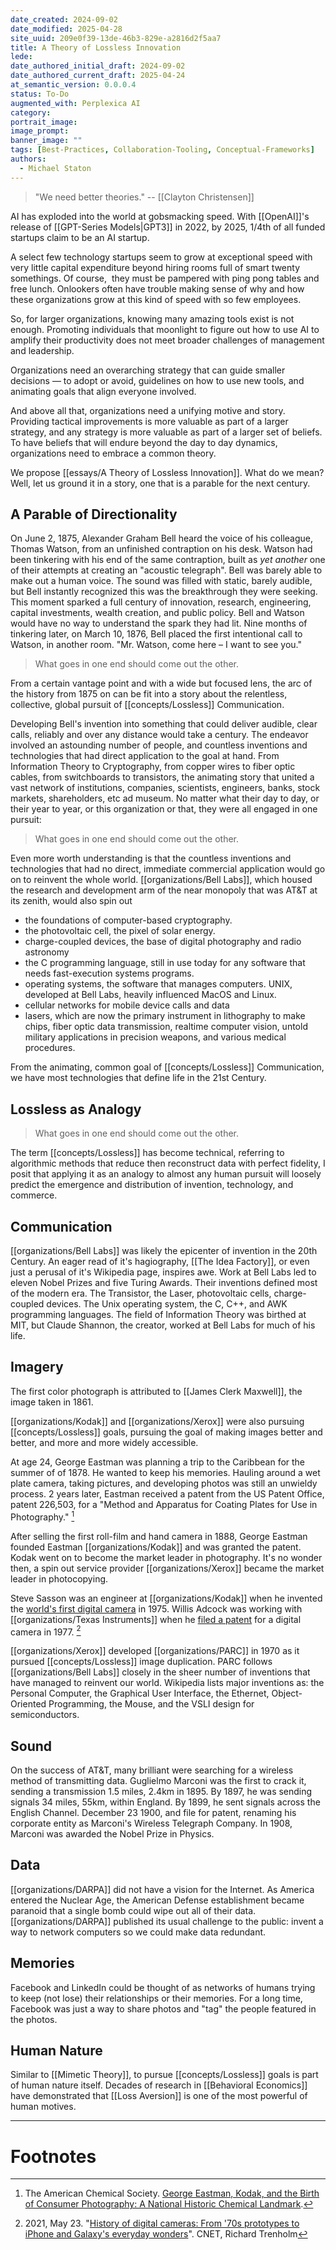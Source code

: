```yaml
---
date_created: 2024-09-02
date_modified: 2025-04-28
site_uuid: 209e0f39-13de-46b3-829e-a2816d2f5aa7
title: A Theory of Lossless Innovation
lede: 
date_authored_initial_draft: 2024-09-02
date_authored_current_draft: 2025-04-24
at_semantic_version: 0.0.0.4
status: To-Do
augmented_with: Perplexica AI
category: 
portrait_image: 
image_prompt: 
banner_image: ""
tags: [Best-Practices, Collaboration-Tooling, Conceptual-Frameworks]
authors:
  - Michael Staton
---
```


>"We need better theories." -- [[Clayton Christensen]]

AI has exploded into the world at gobsmacking speed. With [[OpenAI]]'s release of [[GPT-Series Models|GPT3]] in 2022, by 2025, 1/4th of all funded startups claim to be an AI startup.   

A select few technology startups seem to grow at exceptional speed with very little capital expenditure beyond hiring rooms full of smart twenty somethings. Of course,  they must be pampered with ping pong tables and free lunch. Onlookers often have trouble making sense of why and how these organizations grow at this kind of speed with so few employees.

So, for larger organizations, knowing many amazing tools exist is not enough.  Promoting individuals that moonlight to figure out how to use AI to amplify their productivity does not meet broader challenges of management and leadership. 

Organizations need an overarching strategy that can guide smaller decisions — to adopt or avoid, guidelines on how to use new tools, and animating goals that align everyone involved.

And above all that, organizations need a unifying motive and story.  Providing tactical improvements is more valuable as part of a larger strategy, and any strategy is more valuable as part of a larger set of beliefs.  To have beliefs that will endure beyond the day to day dynamics, organizations need to embrace a common theory. 

We propose [[essays/A Theory of Lossless Innovation]].  What do we mean?  Well, let us ground it in a story, one that is a parable for the next century.  

## A Parable of Directionality

On June 2, 1875, Alexander Graham Bell heard the voice of his colleague, Thomas Watson, from an unfinished contraption on his desk. Watson had been tinkering with his end of the same contraption, built as *yet another* one of their attempts at creating an "acoustic telegraph".  Bell was barely able to make out a human voice. The sound was filled with static, barely audible, but Bell instantly recognized this was the breakthrough they were seeking. This moment sparked a full century of innovation, research, engineering, capital investments, wealth creation, and public policy. Bell and Watson would have no way to understand the spark they had lit. Nine months of tinkering later, on March 10, 1876, Bell placed the first intentional call to Watson, in another room.  "Mr. Watson, come here – I want to see you."

> What goes in one end should come out the other.  

From a certain vantage point and with a wide but focused lens, the arc of the history from 1875 on can be fit into a story about the relentless, collective, global pursuit of [[concepts/Lossless]] Communication. 

Developing Bell's invention into something that could deliver audible, clear calls, reliably and over any distance would take a century.  The endeavor involved an astounding number of people, and countless inventions and technologies that had direct application to the goal at hand. From Information Theory to Cryptography, from copper wires to fiber optic cables, from switchboards to transistors, the animating story that united a vast network of institutions, companies, scientists, engineers, banks, stock markets, shareholders, etc ad museum.  No matter what their day to day, or their year to year, or this organization or that, they were all engaged in one pursuit: 

> What goes in one end should come out the other. 

Even more worth understanding is that the countless inventions and technologies that had no direct, immediate commercial application would go on to reinvent the whole world.  [[organizations/Bell Labs]], which housed the research and development arm of the near monopoly that was AT&T at its zenith, would also spin out
- the foundations of computer-based cryptography.
- the photovoltaic cell, the pixel of solar energy. 
- charge-coupled devices, the base of digital photography and radio astronomy
- the C programming language, still in use today for any software that needs fast-execution systems programs. 
- operating systems, the software that manages computers.  UNIX, developed at Bell Labs, heavily influenced MacOS and Linux.
- cellular networks for mobile device calls and data
- lasers, which are now the primary instrument in lithography to make chips, fiber optic data transmission, realtime computer vision, untold military applications in precision weapons, and various medical procedures. 

From the animating, common goal of [[concepts/Lossless]] Communication, we have most technologies that define life in the 21st Century.  

## Lossless as Analogy

>What goes in one end should come out the other. 

The term [[concepts/Lossless]] has become technical, referring to algorithmic methods that reduce then reconstruct data with perfect fidelity, I posit that applying it as an analogy to almost any human pursuit will loosely predict the emergence and distribution of invention, technology, and commerce. 

## Communication
[[organizations/Bell Labs]] was likely the epicenter of invention in the 20th Century. An eager read of it's hagiography, [[The Idea Factory]], or even just a perusal of it's Wikipedia page, inspires awe. Work at Bell Labs led to eleven Nobel Prizes and five Turing Awards. Their inventions defined most of the modern era. The Transistor, the Laser, photovoltaic cells, charge-coupled devices. The Unix operating system, the C, C++, and AWK programming languages. The field of Information Theory was birthed at MIT, but Claude Shannon, the creator, worked at Bell Labs for much of his life.  

## Imagery

The first color photograph is attributed to [[James Clerk Maxwell]], the image taken in 1861. 

[[organizations/Kodak]] and [[organizations/Xerox]] were also pursuing [[concepts/Lossless]] goals, pursuing the goal of making images better and better, and more and more widely accessible.  

At age 24, George Eastman was planning a trip to the Caribbean for the summer of of 1878. He wanted to keep his memories. Hauling around a wet plate camera, taking pictures, and developing photos was still an unwieldy process.  2 years later, Eastman received a patent from the US Patent Office, patent 226,503, for a "Method and Apparatus for Coating Plates for Use in Photography." [^1]

After selling the first roll-film and hand camera in 1888, George Eastman founded Eastman [[organizations/Kodak]] and was granted the patent. Kodak went on to become the market leader in photography.  It's no wonder then, a spin out service provider [[organizations/Xerox]] became the market leader in photocopying.  

Steve Sasson was an engineer at [[organizations/Kodak]] when he invented the [world's first digital camera](https://www.freepatentsonline.com/4131919.html) in 1975. Willis Adcock was working with [[organizations/Texas Instruments]] when he [filed a patent](https://www.freepatentsonline.com/4057830.html) for a digital camera in 1977. [^2]   

[[organizations/Xerox]] developed [[organizations/PARC]] in 1970 as it pursued [[concepts/Lossless]] image duplication. PARC follows [[organizations/Bell Labs]] closely in the sheer number of inventions that have managed to reinvent our world. Wikipedia lists major inventions as: the Personal Computer, the Graphical User Interface, the Ethernet, Object-Oriented Programming, the Mouse, and the VSLI design for semiconductors. 

## Sound

On the success of AT&T, many brilliant  were searching for a wireless method of transmitting data.  Guglielmo Marconi was the first to crack it, sending a transmission 1.5 miles, 2.4km in 1895. By 1897, he was sending signals 34 miles, 55km, within England. By 1899, he sent signals across the English Channel. December 23 1900, and file for patent, renaming his corporate entity as Marconi's Wireless Telegraph Company.  In 1908, Marconi was awarded the Nobel Prize in Physics. 



## Data

[[organizations/DARPA]] did not have a vision for the Internet.  As America entered the Nuclear Age, the American Defense establishment became paranoid that a single bomb could wipe out all of their data.  [[organizations/DARPA]] published its usual challenge to the public: invent a way to network computers so we could make data redundant. 

## Memories

Facebook and LinkedIn could be thought of as networks of humans trying to keep (not lose) their relationships or their memories. For a long time, Facebook was just a way to share photos and "tag" the people featured in the photos. 


## Human Nature

Similar to [[Mimetic Theory]], to pursue [[concepts/Lossless]] goals is part of human nature itself.  Decades of research in [[Behavioral Economics]] have demonstrated that [[Loss Aversion]] is one of the most powerful of human motives. 

***
# Footnotes

[^1]:  The American Chemical Society. [George Eastman, Kodak, and the Birth of Consumer Photography: A National Historic Chemical Landmark](https://www.acs.org/education/whatischemistry/landmarks/eastman-kodak.html). 
[^2]: 2021, May 23. "[History of digital cameras: From '70s prototypes to iPhone and Galaxy's everyday wonders](https://www.cnet.com/tech/computing/history-of-digital-cameras-from-70s-prototypes-to-iphone-and-galaxys-everyday-wonders/)". CNET, Richard Trenholm





